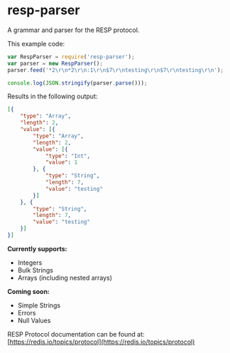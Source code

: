 # resp-parser
A grammar and parser for the RESP protocol.

This example code:
```javascript
var RespParser = require('resp-parser');
var parser = new RespParser();
parser.feed('*2\r\n*2\r\n:1\r\n$7\r\ntesting\r\n$7\r\ntesting\r\n');

console.log(JSON.stringify(parser.parse()));
```

Results in the following output:
```json
[{
    "type": "Array",
    "length": 2,
    "value": [{
        "type": "Array",
        "length": 2,
        "value": [{
            "type": "Int",
            "value": 1
        }, {
            "type": "String",
            "length": 7,
            "value": "testing"
        }]
    }, {
        "type": "String",
        "length": 7,
        "value": "testing"
    }]
}]
```

**Currently supports:**
- Integers
- Bulk Strings
- Arrays (including nested arrays)

**Coming soon:**
- Simple Strings
- Errors
- Null Values

RESP Protocol documentation can be found at:
[https://redis.io/topics/protocol](https://redis.io/topics/protocol)
